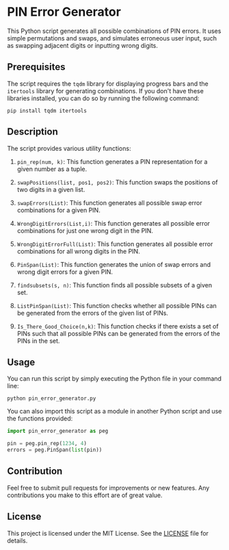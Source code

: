 # PIN Error Generator

This Python script generates all possible combinations of PIN errors. It uses simple permutations and swaps, and simulates erroneous user input, such as swapping adjacent digits or inputting wrong digits.

## Prerequisites

The script requires the `tqdm` library for displaying progress bars and the `itertools` library for generating combinations. If you don't have these libraries installed, you can do so by running the following command:

```
pip install tqdm itertools
```

## Description

The script provides various utility functions:

1. `pin_rep(num, k)`: This function generates a PIN representation for a given number as a tuple.

2. `swapPositions(list, pos1, pos2)`: This function swaps the positions of two digits in a given list. 

3. `swapErrors(List)`: This function generates all possible swap error combinations for a given PIN.

4. `WrongDigitErrors(List,i)`: This function generates all possible error combinations for just one wrong digit in the PIN.

5. `WrongDigitErrorFull(List)`: This function generates all possible error combinations for all wrong digits in the PIN.

6. `PinSpan(List)`: This function generates the union of swap errors and wrong digit errors for a given PIN.

7. `findsubsets(s, n)`: This function finds all possible subsets of a given set.

8. `ListPinSpan(List)`: This function checks whether all possible PINs can be generated from the errors of the given list of PINs.

9. `Is_There_Good_Choice(n,k)`: This function checks if there exists a set of PINs such that all possible PINs can be generated from the errors of the PINs in the set. 

## Usage

You can run this script by simply executing the Python file in your command line:

```
python pin_error_generator.py
```

You can also import this script as a module in another Python script and use the functions provided:

```python
import pin_error_generator as peg

pin = peg.pin_rep(1234, 4)
errors = peg.PinSpan(list(pin))
```

## Contribution

Feel free to submit pull requests for improvements or new features. Any contributions you make to this effort are of great value.

## License

This project is licensed under the MIT License. See the [LICENSE](LICENSE) file for details.
